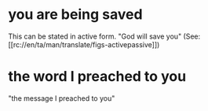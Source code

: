 # you are being saved

This can be stated in active form. "God will save you" (See: [[rc://en/ta/man/translate/figs-activepassive]])

# the word I preached to you

"the message I preached to you"

